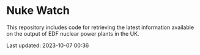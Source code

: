 # Nuke Watch

This repository includes code for retrieving the latest information available on the output of EDF nuclear power plants in the UK.

Last updated: 2023-10-07 00:36